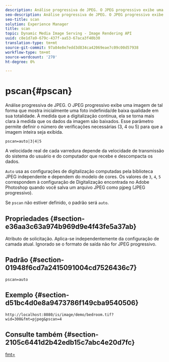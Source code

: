 ```yaml
---
description: Análise progressiva de JPEG. O JPEG progressivo exibe uma imagem de tal forma que mostra inicialmente uma foto indefinida/de baixa qualidade em sua totalidade. À medida que a digitalização continua, ela se torna mais clara à medida que os dados da imagem são baixados. Esse parâmetro permite definir o número de verificações necessárias (3, 4 ou 5) para que a imagem inteira seja exibida.
seo-description: Análise progressiva de JPEG. O JPEG progressivo exibe uma imagem de tal forma que mostra inicialmente uma foto indefinida/de baixa qualidade em sua totalidade. À medida que a digitalização continua, ela se torna mais clara à medida que os dados da imagem são baixados. Esse parâmetro permite definir o número de verificações necessárias (3, 4 ou 5) para que a imagem inteira seja exibida.
seo-title: scan
solution: Experience Manager
title: scan
topic: Dynamic Media Image Serving - Image Rendering API
uuid: c8e1d7a9-679c-437f-aa53-67aca3f40b30
translation-type: tm+mt
source-git-commit: 97a84e8e7edd3d834ca42069eae7c09c00d57938
workflow-type: tm+mt
source-wordcount: '270'
ht-degree: 0%

---
```



# pscan{#pscan}

Análise progressiva de JPEG. O JPEG progressivo exibe uma imagem de tal forma que mostra inicialmente uma foto indefinida/de baixa qualidade em sua totalidade. À medida que a digitalização continua, ela se torna mais clara à medida que os dados da imagem são baixados. Esse parâmetro permite definir o número de verificações necessárias (3, 4 ou 5) para que a imagem inteira seja exibida.

`pscan=auto|3|4|5`

A velocidade real de cada varredura depende da velocidade de transmissão do sistema do usuário e do computador que recebe e descompacta os dados.

`Auto` usa as configurações de digitalização computadas pela biblioteca JPEG independente e dependem do modelo de cores. Os valores de `3`, `4`, `5` correspondem à configuração de Digitalização encontrada no Adobe Photoshop quando você salva um arquivo JPEG como pjpeg (JPEG progressivo).

Se `pscan` não estiver definido, o padrão será `auto`.

## Propriedades {#section-e36aa3c63a974b969d9e4f43fe5a37ab}

Atributo de solicitação. Aplica-se independentemente da configuração de camada atual. Ignorado se o formato de saída não for JPEG progressivo.

## Padrão {#section-01948f6cd7a2415091004cd7526436c7}

`pscan=auto`

## Exemplo {#section-d51bc4d0e8a9473786f149cba9540506}

`http://localhost:8080/is/image/demo/bedroom.tif?wid=300&fmt=pjpeg&pscan=4`

## Consulte também {#section-2105c6441d2b42edb15c7abc4e20d7fc}

[fmt=](../../../../../is-api/http-ref/image-serving-api-ref/c-http-protocol-reference/c-command-reference/r-is-http-fmt.md#reference-cdf10043423b45ba9fe15157fb3ae37a)
